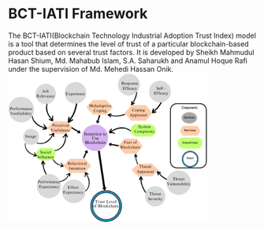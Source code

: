 # BCT-IATI Framework
The BCT-IATI(Blockchain Technology Industrial Adoption Trust Index) model is a tool that determines the level of trust of a particular blockchain-based product based on several trust factors. It is developed by Sheikh Mahmudul Hasan Shium, Md. Mahabub Islam, S.A. Saharukh and Anamul Hoque Rafi under the supervision of Md. Mehedi Hassan Onik. 
 <img align="center" width="80%" height="40%" src="https://github.com/sheikhmahmudulhasanshium/BCT_Trust_Factor_Evaluation_PsudoCode/blob/master/trust_factors_calculation/figures/Theoretical-Framework.png"/>

